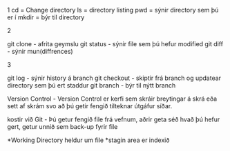 1
 cd = Change directory
 ls = directory listing
 pwd = sýnir directory sem þú er í
 mkdir = býr til directory

2


 git clone - afrita geymslu
 git status - sýnir file sem þú hefur modified
 git diff - sýnir mun(diffrences)

3

 git log - sýnir history á branch
 git checkout - skiptir frá branch og updatear directory sem þú ert staddur
 git branch - býr til nýtt branch

 Version Control - Version Control er kerfi sem skráir breytingar á skrá eða sett af skrám svo að þú getir fengið tilteknar útgáfur síðar.

 kostir við Git - Þú getur fengið file frá vefnum, aðrir geta séð hvað þú hefur gert, getur unnið sem back-up fyrir file 

 *Working Directory heldur um file
 *stagin area er indexið